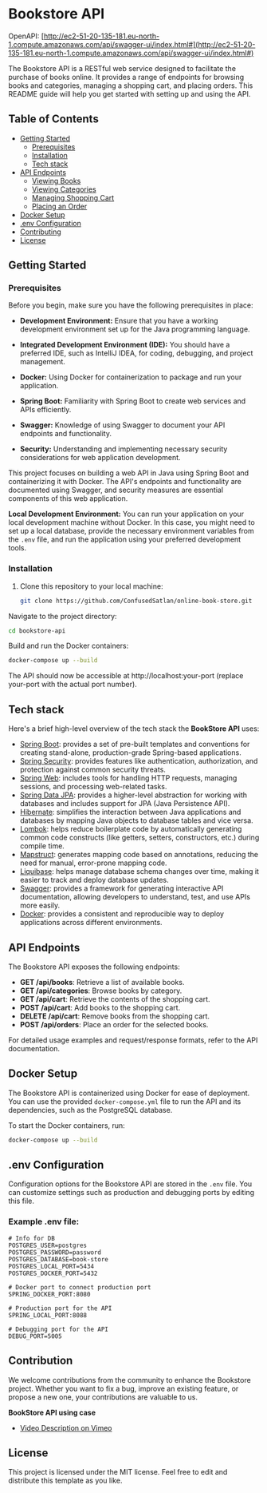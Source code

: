 # Bookstore API

OpenAPI: [http://ec2-51-20-135-181.eu-north-1.compute.amazonaws.com/api/swagger-ui/index.html#](http://ec2-51-20-135-181.eu-north-1.compute.amazonaws.com/api/swagger-ui/index.html#)

The Bookstore API is a RESTful web service designed to facilitate the purchase of books online. It provides a range of endpoints for browsing books and categories, managing a shopping cart, and placing orders. This README guide will help you get started with setting up and using the API.

## Table of Contents

- [Getting Started](#getting-started)
  - [Prerequisites](#prerequisites)
  - [Installation](#installation)
  - [Tech stack](#tech-stack)
- [API Endpoints](#api-endpoints)
  - [Viewing Books](#viewing-books)
  - [Viewing Categories](#viewing-categories)
  - [Managing Shopping Cart](#managing-shopping-cart)
  - [Placing an Order](#placing-an-order)
- [Docker Setup](#docker-setup)
- [.env Configuration](#env-configuration)
- [Contributing](#contributing)
- [License](#license)

## Getting Started

### Prerequisites

Before you begin, make sure you have the following prerequisites in place:

- **Development Environment:** Ensure that you have a working development environment set up for the Java programming language.

- **Integrated Development Environment (IDE):** You should have a preferred IDE, such as IntelliJ IDEA, for coding, debugging, and project management.

- **Docker:** Using Docker for containerization to package and run your application.

- **Spring Boot:** Familiarity with Spring Boot to create web services and APIs efficiently.

- **Swagger:** Knowledge of using Swagger to document your API endpoints and functionality.

- **Security:** Understanding and implementing necessary security considerations for web application development.

This project focuses on building a web API in Java using Spring Boot and containerizing it with Docker. The API's endpoints and functionality are documented using Swagger, and security measures are essential components of this web application.

**Local Development Environment:** You can run your application on your local development machine without Docker. In this case, you might need to set up a local database, provide the necessary environment variables from the `.env` file, and run the application using your preferred development tools.

### Installation

1. Clone this repository to your local machine:

   ```bash
   git clone https://github.com/ConfusedSatlan/online-book-store.git
   ```
Navigate to the project directory:

```bash 
cd bookstore-api
```

Build and run the Docker containers:

```bash
docker-compose up --build
```
The API should now be accessible at http://localhost:your-port (replace your-port with the actual port number).

## Tech stack

Here's a brief high-level overview of the tech stack the **BookStore API** uses:

- [Spring Boot](https://spring.io/projects/spring-boot): provides a set of pre-built templates and conventions for creating stand-alone, production-grade Spring-based applications.
- [Spring Security](https://docs.spring.io/spring-security/reference/index.html): provides features like authentication, authorization, and protection against common security threats.
- [Spring Web](https://spring.io/projects/spring-ws#overview): includes tools for handling HTTP requests, managing sessions, and processing web-related tasks.
- [Spring Data JPA](https://docs.spring.io/spring-data/jpa/docs/current/reference/html/): provides a higher-level abstraction for working with databases and includes support for JPA (Java Persistence API).
- [Hibernate](https://hibernate.org/): simplifies the interaction between Java applications and databases by mapping Java objects to database tables and vice versa.
- [Lombok](https://projectlombok.org/): helps reduce boilerplate code by automatically generating common code constructs (like getters, setters, constructors, etc.) during compile time.
- [Mapstruct](https://mapstruct.org/): generates mapping code based on annotations, reducing the need for manual, error-prone mapping code.
- [Liquibase](https://www.liquibase.org/): helps manage database schema changes over time, making it easier to track and deploy database updates.
- [Swagger](https://swagger.io/): provides a framework for generating interactive API documentation, allowing developers to understand, test, and use APIs more easily.
- [Docker](https://www.docker.com/): provides a consistent and reproducible way to deploy applications across different environments.

## API Endpoints

The Bookstore API exposes the following endpoints:

- **GET /api/books**: Retrieve a list of available books.
- **GET /api/categories**: Browse books by category.
- **GET /api/cart**: Retrieve the contents of the shopping cart.
- **POST /api/cart**: Add books to the shopping cart.
- **DELETE /api/cart**: Remove books from the shopping cart.
- **POST /api/orders**: Place an order for the selected books.

For detailed usage examples and request/response formats, refer to the API documentation.

## Docker Setup

The Bookstore API is containerized using Docker for ease of deployment. You can use the provided `docker-compose.yml` file to run the API and its dependencies, such as the PostgreSQL database.

To start the Docker containers, run:

```bash
docker-compose up --build
```
## .env Configuration

Configuration options for the Bookstore API are stored in the `.env` file. You can customize settings such as production and debugging ports by editing this file.

### Example .env file:

```env
# Info for DB
POSTGRES_USER=postgres
POSTGRES_PASSWORD=password
POSTGRES_DATABASE=book-store
POSTGRES_LOCAL_PORT=5434
POSTGRES_DOCKER_PORT=5432

# Docker port to connect production port
SPRING_DOCKER_PORT:8080

# Production port for the API
SPRING_LOCAL_PORT:8088

# Debugging port for the API
DEBUG_PORT=5005
```
## Contribution

We welcome contributions from the community to enhance the Bookstore project. Whether you want to fix a bug, improve an existing feature, or propose a new one, your contributions are valuable to us.

**BookStore API using case**
- [Video Description on Vimeo](https://vimeo.com/870006994/6d32681cac?share=copy)

## License

This project is licensed under the MIT license. Feel free to edit and distribute this template as you like.
